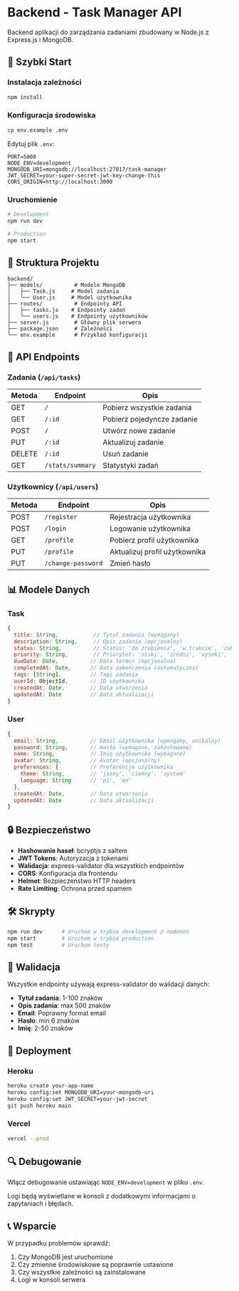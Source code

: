 # Backend - Task Manager API

Backend aplikacji do zarządzania zadaniami zbudowany w Node.js z Express.js i MongoDB.

## 🚀 Szybki Start

### Instalacja zależności
```bash
npm install
```

### Konfiguracja środowiska
```bash
cp env.example .env
```

Edytuj plik `.env`:
```env
PORT=5000
NODE_ENV=development
MONGODB_URI=mongodb://localhost:27017/task-manager
JWT_SECRET=your-super-secret-jwt-key-change-this
CORS_ORIGIN=http://localhost:3000
```

### Uruchomienie
```bash
# Development
npm run dev

# Production
npm start
```

## 📁 Struktura Projektu

```
backend/
├── models/          # Modele MongoDB
│   ├── Task.js     # Model zadania
│   └── User.js     # Model użytkownika
├── routes/          # Endpointy API
│   ├── tasks.js    # Endpointy zadań
│   └── users.js    # Endpointy użytkowników
├── server.js        # Główny plik serwera
├── package.json     # Zależności
└── env.example      # Przykład konfiguracji
```

## 🔧 API Endpoints

### Zadania (`/api/tasks`)

| Metoda | Endpoint | Opis |
|--------|----------|------|
| GET | `/` | Pobierz wszystkie zadania |
| GET | `/:id` | Pobierz pojedyncze zadanie |
| POST | `/` | Utwórz nowe zadanie |
| PUT | `/:id` | Aktualizuj zadanie |
| DELETE | `/:id` | Usuń zadanie |
| GET | `/stats/summary` | Statystyki zadań |

### Użytkownicy (`/api/users`)

| Metoda | Endpoint | Opis |
|--------|----------|------|
| POST | `/register` | Rejestracja użytkownika |
| POST | `/login` | Logowanie użytkownika |
| GET | `/profile` | Pobierz profil użytkownika |
| PUT | `/profile` | Aktualizuj profil użytkownika |
| PUT | `/change-password` | Zmień hasło |

## 📊 Modele Danych

### Task
```javascript
{
  title: String,           // Tytuł zadania (wymagany)
  description: String,     // Opis zadania (opcjonalny)
  status: String,          // Status: 'do zrobienia', 'w trakcie', 'zakończone', 'anulowane'
  priority: String,        // Priorytet: 'niski', 'średni', 'wysoki', 'krytyczny'
  dueDate: Date,          // Data termin (opcjonalna)
  completedAt: Date,      // Data zakończenia (automatyczna)
  tags: [String],         // Tagi zadania
  userId: ObjectId,       // ID użytkownika
  createdAt: Date,        // Data utworzenia
  updatedAt: Date         // Data aktualizacji
}
```

### User
```javascript
{
  email: String,          // Email użytkownika (wymagany, unikalny)
  password: String,       // Hasło (wymagane, zahashowane)
  name: String,           // Imię użytkownika (wymagane)
  avatar: String,         // Avatar (opcjonalny)
  preferences: {          // Preferencje użytkownika
    theme: String,        // 'jasny', 'ciemny', 'system'
    language: String      // 'pl', 'en'
  },
  createdAt: Date,        // Data utworzenia
  updatedAt: Date         // Data aktualizacji
}
```

## 🔒 Bezpieczeństwo

- **Hashowanie haseł**: bcryptjs z saltem
- **JWT Tokens**: Autoryzacja z tokenami
- **Walidacja**: express-validator dla wszystkich endpointów
- **CORS**: Konfiguracja dla frontendu
- **Helmet**: Bezpieczeństwo HTTP headers
- **Rate Limiting**: Ochrona przed spamem

## 🛠️ Skrypty

```bash
npm run dev      # Uruchom w trybie development z nodemon
npm start        # Uruchom w trybie production
npm test         # Uruchom testy
```

## 📝 Walidacja

Wszystkie endpointy używają express-validator do walidacji danych:

- **Tytuł zadania**: 1-100 znaków
- **Opis zadania**: max 500 znaków
- **Email**: Poprawny format email
- **Hasło**: min 6 znaków
- **Imię**: 2-50 znaków

## 🚀 Deployment

### Heroku
```bash
heroku create your-app-name
heroku config:set MONGODB_URI=your-mongodb-uri
heroku config:set JWT_SECRET=your-jwt-secret
git push heroku main
```

### Vercel
```bash
vercel --prod
```

## 🔍 Debugowanie

Włącz debugowanie ustawiając `NODE_ENV=development` w pliku `.env`.

Logi będą wyświetlane w konsoli z dodatkowymi informacjami o zapytaniach i błędach.

## 📞 Wsparcie

W przypadku problemów sprawdź:
1. Czy MongoDB jest uruchomione
2. Czy zmienne środowiskowe są poprawnie ustawione
3. Czy wszystkie zależności są zainstalowane
4. Logi w konsoli serwera














